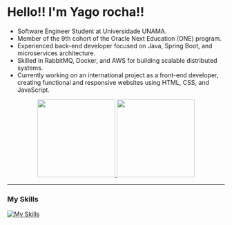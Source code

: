 # Hello!! I'm Yago rocha!!

- Software Engineer Student at Universidade UNAMA.
- Member of the 9th cohort of the Oracle Next Education (ONE) program.
- Experienced back-end developer focused on Java, Spring Boot, and microservices architecture.
- Skilled in RabbitMQ, Docker, and AWS for building scalable distributed systems.
- Currently working on an international project as a front-end developer, creating functional and responsive websites using HTML, CSS, and JavaScript.

<div align="center">
  <a href="https://github.com/Yagorocha10">
    <img height="180em" src="https://github-readme-stats.vercel.app/api?username=Yagorocha10&show_icons=true&theme=calm"/>
    <img height="180em" src="https://github-readme-stats.vercel.app/api/top-langs/?username=Yagorocha10&layout=compact&langs_count=7&theme=calm"/>
  </a>
</div>

---

###  My Skills

[![My Skills](https://skillicons.dev/icons?i=java,spring,html,css,javascript,rabbitmq,docker,aws)](https://skillicons.dev)
